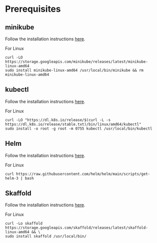 # Prerequisites

## minikube

Follow the installation instructions [here](https://minikube.sigs.k8s.io/docs/start/).

For Linux

```shell
curl -LO https://storage.googleapis.com/minikube/releases/latest/minikube-linux-amd64
sudo install minikube-linux-amd64 /usr/local/bin/minikube && rm minikube-linux-amd64
```

## kubectl

Follow the installation instructions [here](https://kubernetes.io/docs/tasks/tools/install-kubectl-linux/).

For Linux

```shell
curl -LO "https://dl.k8s.io/release/$(curl -L -s https://dl.k8s.io/release/stable.txt)/bin/linux/amd64/kubectl"
sudo install -o root -g root -m 0755 kubectl /usr/local/bin/kubectl
```

## Helm

Follow the installation instructions [here](https://helm.sh/docs/intro/install/).

For Linux

```shell
curl https://raw.githubusercontent.com/helm/helm/main/scripts/get-helm-3 | bash
```

## Skaffold

Follow the installation instructions [here](https://skaffold.dev/docs/install/).

For Linux

```shell
curl -Lo skaffold https://storage.googleapis.com/skaffold/releases/latest/skaffold-linux-amd64 && \
sudo install skaffold /usr/local/bin/
```
